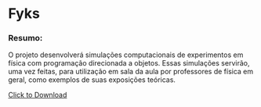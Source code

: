 # Fyks
<h3>Resumo:</h3>
<p>O projeto desenvolverá simulações computacionais de experimentos em física com programação direcionada a objetos. Essas simulações servirão, uma vez feitas, para utilização em sala da aula por professores de física em geral, como exemplos de suas exposições teóricas.</p>

<a href="/Rabbithy/Fyks/archive/master.zip">Click to Download</a>
